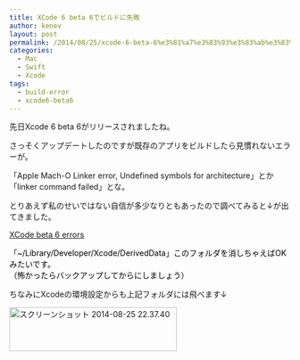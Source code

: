 ```yaml
---
title: XCode 6 beta 6でビルドに失敗
author: kenev
layout: post
permalink: /2014/08/25/xcode-6-beta-6%e3%81%a7%e3%83%93%e3%83%ab%e3%83%89%e3%81%ab%e5%a4%b1%e6%95%97/
categories:
  - Mac
  - Swift
  - Xcode
tags:
  - build-error
  - xcode6-beta6
---
```

先日Xcode 6 beta 6がリリースされましたね。

さっそくアップデートしたのですが既存のアプリをビルドしたら見慣れないエラーが。

「Apple Mach-O Linker error, Undefined symbols for architecture」とか「linker command failed」とな。

とりあえず私のせいではない自信が多少なりともあったので調べてみると↓が出てきました。

[XCode beta 6 errors][1]

「<span style="color: #000000;">~/Library/Developer/Xcode/DerivedData」このフォルダを消しちゃえばOKみたいです。<br /> （怖かったらバックアップしてからにしましょう）</span>

ちなみにXcodeの環境設定からも上記フォルダには飛べます↓

[<img class="alignnone size-medium wp-image-148" src="http://kenev.net/wp-content/uploads/2014/08/73f1f4b45c4957304d0d66eb3d82cebe-300x79.png" alt="スクリーンショット 2014-08-25 22.37.40" width="300" height="79" />][2]

 [1]: http://stackoverflow.com/questions/25394479/xcode-beta-6-errors
 [2]: http://kenev.net/wp-content/uploads/2014/08/73f1f4b45c4957304d0d66eb3d82cebe.png